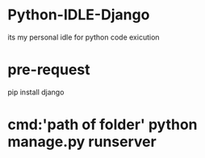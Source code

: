 # Python-IDLE-Django
its my personal idle for python code exicution 
# pre-request
 pip install django
 # cmd:'path of folder' python manage.py runserver
